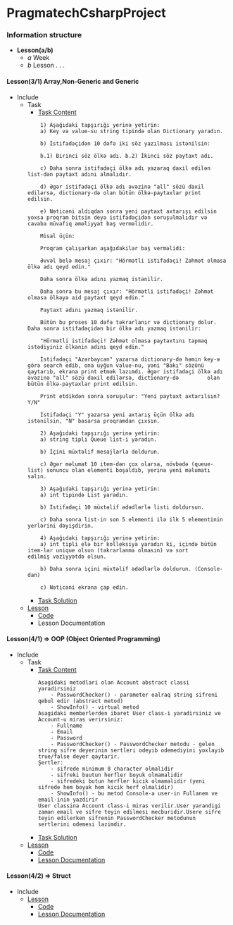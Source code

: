 # PragmatechCsharpProject

### Information structure
- <b> Lesson(a/b)</b>
    - _a_ Week
    - _b_ Lesson
.
.
.
#### Lesson(3/1) Array,Non-Generic and Generic
- Include
    - Task
        - [Task Content](https://github.com/PragmatechEducation/Csharp03#-lesson-5-25-oktyabr-2021-)
        ```
            1) Aşağıdaki tapşırığı yerinə yetirin:
            a) Key və value-su string tipində olan Dictionary yaradın.

            b) İstifadəçidən 10 dəfə iki söz yazılması istənilsin:

            b.1) Birinci söz ölkə adı. b.2) İkinci söz paytaxt adı.

            c) Daha sonra istifadəçi ölkə adı yazaraq daxil edilən list-dən paytaxt adını almalıdır.

            d) Əgər istifadəçi ölkə adı əvəzinə "all" sözü daxil edilərsə, dictionary-də olan bütün ölkə-paytaxlar print            edilsin.

            e) Nəticəni aldıqdan sonra yeni paytaxt axtarışı edilsin yoxsa proqram bitsin deyə istifadəçidən soruşulmalıdır və          cavaba müvafiq əməliyyat baş verməlidir.

            Misal üçün:

            Proqram çalışarkən aşağıdakilər baş verməlidi:

            Əvvəl belə mesaj çıxır: "Hörmətli istifadəçi! Zəhmət olmasa ölkə adı qeyd edin."

            Daha sonra ölkə adını yazmaq istənilir.

            Daha sonra bu mesaj çıxır: "Hörmətli istifadəçi! Zəhmət olmasa ölkəyə aid paytaxt qeyd edin."

            Paytaxt adını yazmaq istənilir.

            Bütün bu proses 10 dəfə təkrarlanır və dictionary dolur. Daha sonra istifadəçidən bir ölkə adı yazmaq istənilir:

            "Hörmətli istifadəçi! Zəhmət olmasa paytaxtını tapmaq istədiyiniz ölkənin adını qeyd edin."

            İstifadəçi "Azərbaycan" yazarsa dictionary-də həmin key-ə görə search edib, ona uyğun value-nu, yəni "Bakı" sözünü          qaytarıb, ekrana print etmək lazımdı. Əgər istifadəçi ölkə adı əvəzinə "all" sözü daxil edilərsə, dictionary-də         olan bütün ölkə-paytaxlar print edilsin.

            Print etdikdən sonra soruşulur: "Yeni paytaxt axtarılsın? Y/N"

            İstifadəçi "Y" yazarsa yeni axtarış üçün ölkə adı istənilsin, "N" basarsa proqramdan çıxsın.

            2) Aşağıdaki tapşırığı yerinə yetirin:
            a) string tipli Queue list-i yaradın.

            b) İçini müxtəlif mesajlarla doldurun.

            c) Əgər məlumat 10 item-dən çox olarsa, növbədə (queue-list) sonuncu olan elementi boşaldıb, yerinə yeni məlumatı           salın.

            3) Aşağıdaki tapşırığı yerinə yetirin:
            a) int tipində List yaradın.

            b) İstifadəçi 10 müxtəlif ədədlərlə listi doldursun.

            c) Daha sonra list-in son 5 elementi ilə ilk 5 elementinin yerlərini dəyişdirin.

            4) Aşağıdaki tapşırığı yerinə yetirin:
            a) int tipli elə bir kolleksiya yaradın ki, içində bütün item-lər unique olsun (təkrarlanma olmasın) və sort            edilmiş vəziyyətdə olsun.

            b) Daha sonra içini müxtəlif ədədlərlə doldurun. (Console-dan)

            c) Nəticəni ekrana çap edin.

        ```
        - [Task Solution](https://github.com/DrMadWill/PragmatechCsharpProject/tree/main/week_3/Lesson_1)
    - [Lesson](https://github.com/DrMadWill/PragmatechCsharpProject/tree/main/week_3/Lesson_1)
        - [Code](https://github.com/DrMadWill/PragmatechCsharpProject/blob/main/week_3/Lesson_1/Lesson/Lesson/Program.cs)
        - Lesson Documentation

#### Lesson(4/1) => OOP (Object Oriented Programming)
- Include
    - Task 
        - [Task Content](https://github.com/PragmatechEducation/Csharp03#oxumal%C4%B1-m%C3%B6vzular-5)
            ```
            Asagidaki metodlari olan Account abstract classi yaradirsiniz
                - PasswordChecker() - parameter oalraq string sifreni qebul edir (abstract metod)
                - ShowInfo() - virtual metod
            Asagidaki memberlerden ibaret User class-i yaradirsiniz ve Account-u miras verirsiniz: 
                - Fullname 
                - Email 
                - Password 
                - PasswordChecker() - PasswordChecker metodu - gelen string sifre deyerinin sertleri odeyib odemediyini yoxlayib true/false deyer qaytarir. 
            Şertler:
                - sifrede minimum 8 character olmalidir
                - sifreki buutun herfler boyuk olmamalidir
                - sifredeki butun herfler kicik olmamalidir (yeni sifrede hem boyuk hem kicik herf olmalidir)
                - ShowInfo() - bu metod Console-a user-in Fullanem ve email-inin yazdirir
            User classina Account class-i miras verilir.User yarandigi zaman email ve sifre teyin edilmesi mecburidir.Usere sifre teyin edilerken sifrenin PasswordChecker metodunun sertlerini odemesi lazimdir.
            ```
        - [Task Solution](https://github.com/DrMadWill/PragmatechCsharpProject/blob/main/week_4/Lesson_1/task/task/Program.cs)
    - [Lesson](https://github.com/DrMadWill/PragmatechCsharpProject/tree/main/week_4/Lesson_1) 
        - [Code](https://github.com/DrMadWill/PragmatechCsharpProject/blob/main/week_4/Lesson_1/Lesson/Lesson/Program.cs)
        - [Lesson Documentation](https://github.com/DrMadWill/PragmatechCsharpProject/blob/main/week_4/Lesson_1/OOP_Research_and_Lesson.md)

 #### Lesson(4/2) => Struct
 - Include
    - [Lesson](https://github.com/DrMadWill/PragmatechCsharpProject/tree/main/week_4/Lesson_2)
        - [Code](https://github.com/DrMadWill/PragmatechCsharpProject/blob/main/week_4/Lesson_2/Lesson/Lesson/Program.cs)
        - [Lesson Documentation](https://github.com/DrMadWill/PragmatechCsharpProject/blob/main/week_4/Lesson_2/different_Struct_and_Class.md)